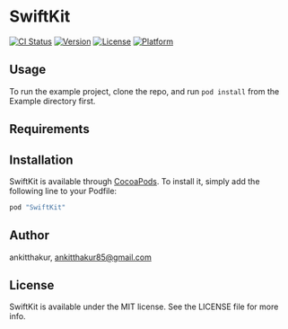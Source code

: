 # SwiftKit

[![CI Status](http://img.shields.io/travis/ankitthakur/SwiftKit.svg?style=flat)](https://travis-ci.org/ankitthakur/SwiftKit)
[![Version](https://img.shields.io/cocoapods/v/SwiftKit.svg?style=flat)](http://cocoapods.org/pods/SwiftKit)
[![License](https://img.shields.io/cocoapods/l/SwiftKit.svg?style=flat)](http://cocoapods.org/pods/SwiftKit)
[![Platform](https://img.shields.io/cocoapods/p/SwiftKit.svg?style=flat)](http://cocoapods.org/pods/SwiftKit)

## Usage

To run the example project, clone the repo, and run `pod install` from the Example directory first.

## Requirements

## Installation

SwiftKit is available through [CocoaPods](http://cocoapods.org). To install
it, simply add the following line to your Podfile:

```ruby
pod "SwiftKit"
```

## Author

ankitthakur, ankitthakur85@gmail.com

## License

SwiftKit is available under the MIT license. See the LICENSE file for more info.
